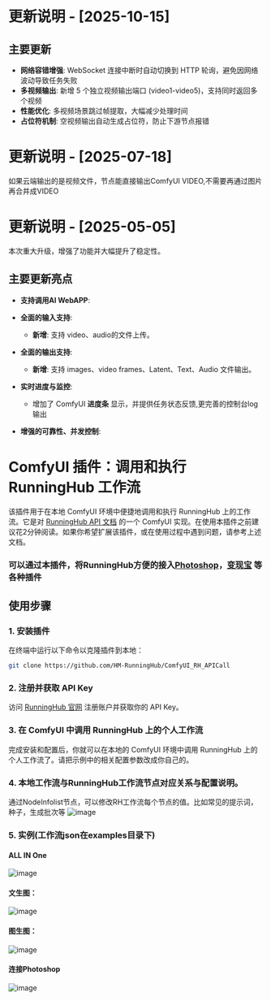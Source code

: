 # 更新说明 - [2025-10-15]

## 主要更新
*   **网络容错增强**: WebSocket 连接中断时自动切换到 HTTP 轮询，避免因网络波动导致任务失败
*   **多视频输出**: 新增 5 个独立视频输出端口 (video1-video5)，支持同时返回多个视频
*   **性能优化**: 多视频场景跳过帧提取，大幅减少处理时间
*   **占位符机制**: 空视频输出自动生成占位符，防止下游节点报错

# 更新说明 - [2025-07-18]
如果云端输出的是视频文件，节点能直接输出ComfyUI VIDEO,不需要再通过图片再合并成VIDEO
# 更新说明 - [2025-05-05]

本次重大升级，增强了功能并大幅提升了稳定性。

## 主要更新亮点
*   **支持调用AI WebAPP**:
*   **全面的输入支持**:
    *   **新增**: 支持 video、audio的文件上传。
*   **全面的输出支持**:
    *   **新增**: 支持 images、video frames、Latent、Text、Audio 文件输出。

*   **实时进度与监控**:
    *   增加了 ComfyUI **进度条** 显示，并提供任务状态反馈,更完善的控制台log输出
*   **增强的可靠性、并发控制**:
# ComfyUI 插件：调用和执行 RunningHub 工作流

该插件用于在本地 ComfyUI 环境中便捷地调用和执行 RunningHub 上的工作流。它是对 [RunningHub API 文档](https://gold-spleen-bf1.notion.site/RunningHub-API-1432ece0cf5f8026aaa8e4b9190f6f8e) 的一个 ComfyUI 实现。在使用本插件之前建议花2分钟阅读。如果你希望扩展该插件，或在使用过程中遇到问题，请参考上述文档。
### 可以通过本插件，将RunningHub方便的接入[Photoshop](https://github.com/NimaNzrii/comfyui-photoshop)，[变现宝](https://github.com/zhulu111/ComfyUI_Bxb) 等各种插件

## 使用步骤

### 1. 安装插件
在终端中运行以下命令以克隆插件到本地：
```bash
git clone https://github.com/HM-RunningHub/ComfyUI_RH_APICall
```
### 2. 注册并获取 API Key
访问 [RunningHub 官网](https://www.runninghub.cn) 注册账户并获取你的 API Key。

### 3. 在 ComfyUI 中调用 RunningHub 上的个人工作流
完成安装和配置后，你就可以在本地的 ComfyUI 环境中调用 RunningHub 上的个人工作流了。请把示例中的相关配置参数改成你自己的。

### 4. 本地工作流与RunningHub工作流节点对应关系与配置说明。
通过NodeInfolist节点，可以修改RH工作流每个节点的值。比如常见的提示词，种子，生成批次等
![image](https://github.com/user-attachments/assets/e6d76026-13bb-4ee7-8bcf-2cbc64a046ce)

### 5. 实例(工作流json在examples目录下)
#### ALL IN One
![image](https://github.com/user-attachments/assets/0dfe5998-206b-491f-a740-82938eb04e8d)
#### 文生图：
![image](https://github.com/user-attachments/assets/3b00beeb-1d0d-4fc2-b635-d31cfcf06887)
#### 图生图：
![image](https://github.com/user-attachments/assets/552bf53c-8913-474e-838a-c110e9dbc6d0)
#### 连接Photoshop
![image](https://github.com/user-attachments/assets/72c7ff4a-f6ef-43d5-a95c-242fbff5aafc)
